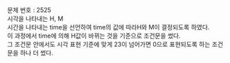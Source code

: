 문제 번호 : 2525\
시각을 나타내는 H, M\
시간을 나타내는 time을 선언하여 time의 값에 따라H와 M이 결정되도록 하였다. \
이 과정에서 time에 의해 H값이 바뀌는 것을 기준으로 조건문을 썼다.\
그 조건문 안에서도 시각 표현 기준에 맞게 23이 넘어가면 0으로 표현되도록 하는 조건문을 하나 더 썼다.
